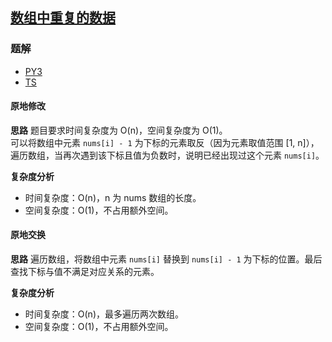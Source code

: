 ## [数组中重复的数据](https://leetcode-cn.com/problems/find-all-duplicates-in-an-array/)

### 题解
+ [PY3](../../py3/512/442.py)
+ [TS](../../ts/512/442.ts)

#### 原地修改
**思路**
题目要求时间复杂度为 O(n)，空间复杂度为 O(1)。  
可以将数组中元素 `nums[i] - 1` 为下标的元素取反（因为元素取值范围 [1, n]），遍历数组，当再次遇到该下标且值为负数时，说明已经出现过这个元素 `nums[i]`。

**复杂度分析**
+ 时间复杂度：O(n)，n 为 nums 数组的长度。
+ 空间复杂度：O(1)，不占用额外空间。


#### 原地交换
**思路**
遍历数组，将数组中元素 `nums[i]` 替换到 `nums[i] - 1` 为下标的位置。最后查找下标与值不满足对应关系的元素。

**复杂度分析**
+ 时间复杂度：O(n)，最多遍历两次数组。
+ 空间复杂度：O(1)，不占用额外空间。